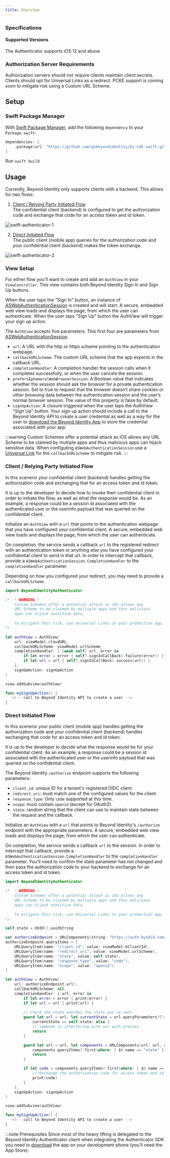 ```yaml
---
title: Overview
---
```


### Specifications

#### Supported Versions

The Authenticator supports iOS 12 and above

### Authorization Server Requirements
Authorization servers should not require clients maintain client secrets. Clients should opt for Universal Links as a redirect. PCKE support is coming soon to mitigate risk using a Custom URL Scheme.

## Setup

### Swift Package Manager

With [Swift Package Manager](https://swift.org/package-manager), 
add the following `dependency` to your `Package.swift`:

```swift
dependencies: [
    .package(url: "https://github.com/gobeyondidentity/bi-sdk-swift.git", from: "<<ios-sdk-embedded-version>>")
]
```
Run `swift build`

## Usage
Currently, Beyond Identity only supports clients with a backend. This allows for two flows: 

1. [Client / Relying Party Initiated Flow](#client--relying-party-initiated-flow)  
The confidential client (backend) is configured to get the authorization code and exchange that code for an access token and id token.

![swift-authenticator-1](/assets/swift-authenticator-1.png)

2. [Direct Initiated Flow](#direct-initiated-flow)  
The public client (mobile app) queries for the authorization code and your confidential client (backend) makes the token exchange.

![swift-authenticator-2](/assets/swift-authenticator-2.png)

### View Setup
For either flow you'll want to create and add an `AuthView` in your `ViewController`. This view contains both Beyond Identity Sign In and Sign Up buttons.

When the user taps the "Sign In" button, an instance of [ASWebAuthenticationSession](https://developer.apple.com/documentation/authenticationservices/aswebauthenticationsession) is created and will start. A secure, embedded web view loads and displays the page, from which the user can authenticate. When the user taps "Sign Up" button the AuthView will trigger your sign up action. 

The `AuthView` accepts five parameters. This first four are parameters from [ASWebAuthenticationSession](https://developer.apple.com/documentation/authenticationservices/aswebauthenticationsession).
- `url`: A URL with the http or https scheme pointing to the authentication webpage.
- `callbackURLScheme`: The custom URL scheme that the app expects in the callback URL.
- `completionHandler`: A completion handler the session calls when it completes successfully, or when the user cancels the session.
- `prefersEphemeralWebBrowserSession`: A Boolean value that indicates whether the session should ask the browser for a private authentication session. Set to true to request that the browser doesn’t share cookies or other browsing data between the authentication session and the user’s normal browser session. The value of this property is false by default.
- `signUpAction`: A closure triggered when the user taps the AuthView "Sign Up" button. Your sign up action should include a call to the Beyond Identity API to create a user credential as well as a way for the user to [download the Beyond Identity App](https://app.byndid.com/downloads) to store the credential associated with your app. 

:::warning
Custom Schemes offer a potential attack as iOS allows any URL Scheme to be claimed by multiple apps and thus malicious apps can hijack sensitive data. 
When configuting `ASWebAuthenticationSession`
use a [Universal Link](https://developer.apple.com/library/archive/documentation/General/Conceptual/AppSearch/UniversalLinks.html) for the `callbackURLScheme` to mitigate risk.
:::

### Client / Relying Party Initiated Flow
In this scenerio your confidential client (backend) handles getting the authorization code and exchanging that for an access token and id token. 

It is up to the developer to decide how to invoke their confidential client in order to initiate the flow, as well as what the response would be. As an example, a response could be a session id associated with the authenticated user or the userinfo payload that was queried on the confidential client.

Initialize an `AuthView` with a `url` that points to the authentication webpage that you have configured your confidential client. A secure, embedded web view loads and displays the page, from which the user can authenticate. 

On completion, the service sends a callback `url` to the registered redirect with an authentication token or anything else you have configured your confidential client to send in that url. In order to intercept that callback, provide a `ASWebAuthenticationSession.CompletionHandler` to the `completionHandler` parameter.

Depending on how you configured your redirect, you may need to provide a `callbackURLScheme`.

```swift
import BeyondIdentityAuthenticator

/*  ! WARNING !
    Custom Schemes offer a potential attack as iOS allows any 
    URL Scheme to be claimed by multiple apps and thus malicious 
    apps can hijack sensitive data. 
    
    To mitigate this risk, use Universal Links in your production app.
*/

let authView = AuthView(
    url: viewModel.cloudURL,
    callbackURLScheme: viewModel.urlScheme,
    completionHandler: { [weak self] url, error in
        if let error = error { self?.signInCallBack(.failure(error)) }
        if let url = url { self?.signInCallBack(.success(url)) }
    },
    signUpAction: signUpAction
)

view.addSubview(authView)
```

``` swift
func mySignUpAction() {
   <!-- call to Beyond Identity API to create a user -->
} 
```

### Direct Initiated Flow
In this scenerio your public client (mobile app) handles getting the authorization code and your confidential client (backend) handles exchanging that code for an access token and id token.

It is up to the developer to decide what the response would be for your confidential client. As an example, a response could be a session id associated with the authenticated user or the userinfo payload that was queried on the confidential client.

The Beyond Identity `/authorize` endpoint supports the following parameters:
* `client_id`: unique ID for a tenant's registered OIDC client.
* `redirect_uri`: must match one of the configured values for the client.
* `response_type`: Only `code` supported at this time.
* `scope`: must contain `openid` (except for OAuth2).
* `state`: random string that the client can use to maintain state between the request and the callback. 

Initialize an `AuthView` with a `url` that points to Beyond Identity's `/authorize` endpoint with the appropriate parameters. A secure, embedded web view loads and displays the page, from which the user can authenticate. 

On completion, the service sends a callback `url` to the session. In order to intercept that callback, provide a `ASWebAuthenticationSession.CompletionHandler` to the `completionHandler` parameter. You'll need to confirm the state parameter has not changed and then pass the authorization code to your backend to exchange for an access token and id token.


```swift
import BeyondIdentityAuthenticator

/*  ! WARNING !
    Custom Schemes offer a potential attack as iOS allows any 
    URL Scheme to be claimed by multiple apps and thus malicious 
    apps can hijack sensitive data. 
    
    To mitigate this risk, use Universal Links in your production app.
*/

self.state = UUID().uuidString

var authorizeEndpoint = URLComponents(string: "https://auth.byndid.com/v2/authorize")!
authorizeEndpoint.queryItems = [
    URLQueryItem(name: "client_id", value: viewModel.kClientId),
    URLQueryItem(name: "redirect_uri", value: viewModel.urlScheme),
    URLQueryItem(name: "state", value: self.state),
    URLQueryItem(name: "response_type", value: "code"),
    URLQueryItem(name: "scope", value: "openid")
]

let authView = AuthView(
    url: authorizeEndpoint.url!,
    callbackURLScheme: nil,
    completionHandler: { url, error in
        if let error = error { print(error) }
        if let url = url { print(url) }
        
        // Check the state matches the state you've sent
        guard let url = url, let currentState = url.queryParameters?["state"], 
            currentState == self.state! else {
            // someone is interfering with our auth process
            return
        }

        guard let url = url, let components = URLComponents(url: url, resolvingAgainstBaseURL: true),
            components.queryItems?.first(where: { $0.name == "state" })?.value == self.state! else {
            return
        }

        if let code = components.queryItems?.first(where: { $0.name == "code" })?.value {
            // Exchange the authorization code for access token and id token
            print(code)
        }
    },
    signUpAction: signUpAction
)

view.addSubview(authView)
```

``` swift
func mySignUpAction() {
   <!-- call to Beyond Identity API to create a user -->
} 
```

:::note Prerequisites
Since most of the heavy lifting is delegated to the Beyond Identity Authenticator client when integrating the Authenticator SDK you need to [download](https://app.byndid.com/downloads) the app on your development phone (you'll need the App Store).